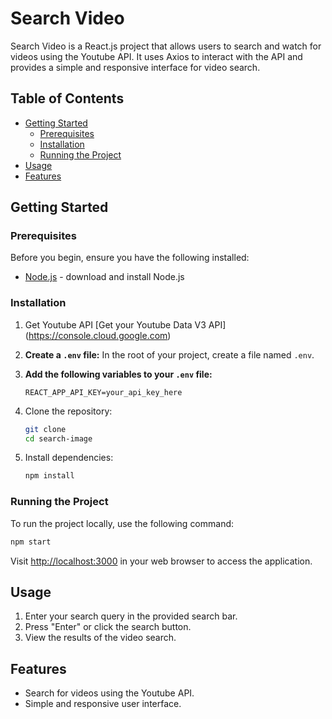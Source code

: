 # Search Video

Search Video is a React.js project that allows users to search and watch for videos using the Youtube API. It uses Axios to interact with the API and provides a simple and responsive interface for video search.

## Table of Contents

- [Getting Started](#getting-started)
  - [Prerequisites](#prerequisites)
  - [Installation](#installation)
  - [Running the Project](#running-the-project)
- [Usage](#usage)
- [Features](#features)

## Getting Started

### Prerequisites

Before you begin, ensure you have the following installed:

- [Node.js](https://nodejs.org/) - download and install Node.js

### Installation

1. Get Youtube API
   [Get your Youtube Data V3 API] (https://console.cloud.google.com)

2. **Create a `.env` file:**
   In the root of your project, create a file named `.env`.

3. **Add the following variables to your `.env` file:**

   ```env
   REACT_APP_API_KEY=your_api_key_here

   ```

4. Clone the repository:

   ```bash
   git clone 
   cd search-image

   ```

5. Install dependencies:

   ```bash
   npm install

   ```

### Running the Project

To run the project locally, use the following command:

```bash
npm start

```

Visit [http://localhost:3000](http://localhost:3000) in your web browser to access the application.

## Usage

1. Enter your search query in the provided search bar.
2. Press "Enter" or click the search button.
3. View the results of the video search.

## Features

- Search for videos using the Youtube API.
- Simple and responsive user interface.
